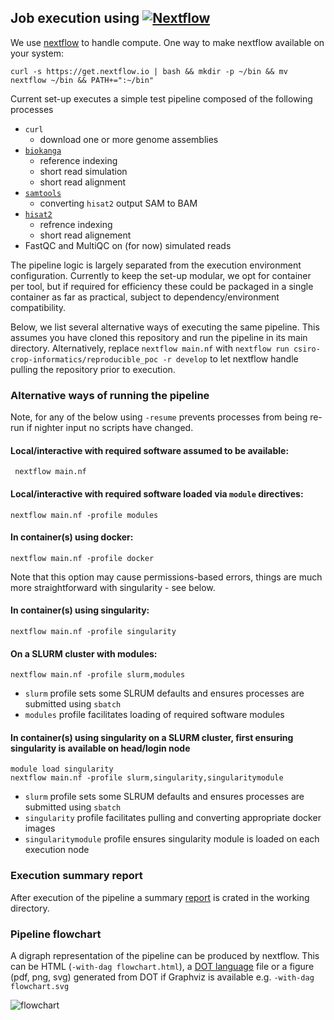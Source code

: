 Job execution using [![Nextflow](https://www.nextflow.io/img/nextflow2014_no-bg.png)](https://www.nextflow.io/)
--------------------------------------------------------

We use [nextflow](https://www.nextflow.io/) to handle compute. One way to make nextflow available on your system: 

`curl -s https://get.nextflow.io | bash && mkdir -p ~/bin && mv nextflow ~/bin && PATH+=":~/bin"`

Current set-up executes a simple test pipeline composed of the following processes

* `curl` 
  * download one or more genome assemblies
* [`biokanga`](https://github.com/csiro-crop-informatics/biokanga) 
  * reference indexing 
  * short read simulation
  * short read alignment 
* [`samtools`](http://www.htslib.org/) 
  * converting `hisat2` output SAM to BAM
* [`hisat2`](https://ccb.jhu.edu/software/hisat2/)
  * refrence indexing
  * short read alignement
* FastQC and MultiQC on (for now) simulated reads


The pipeline logic is largely separated from the execution environment configuration. 
Currently to keep the set-up modular, we opt for container per tool, but if required for efficiency these could be packaged in a single container as far as practical, subject to dependency/environment compatibility.

Below, we list several alternative ways of executing the same pipeline. This assumes you have cloned this repository and run the pipeline in its main directory. Alternatively, replace `nextflow main.nf` with `nextflow run csiro-crop-informatics/reproducible_poc -r develop` to let nextflow handle pulling the repository prior to execution. 

### Alternative ways of running the pipeline

Note, for any of the below using `-resume` prevents processes from being re-run if nighter input no scripts have changed.

#### Local/interactive with required software assumed to be available:

``` nextflow main.nf```

#### Local/interactive with required software loaded via `module` directives:

```nextflow main.nf -profile modules```

#### In container(s) using docker:

```nextflow main.nf -profile docker```

Note that this option may cause permissions-based errors, things are 
much more straightforward with singularity - see below.


#### In container(s) using singularity:

```nextflow main.nf -profile singularity```

#### On a SLURM cluster with modules:

```nextflow main.nf -profile slurm,modules```

* `slurm` profile sets some SLRUM defaults and ensures processes are submitted using `sbatch`
* `modules` profile facilitates loading of required software modules

#### In container(s) using singularity on a SLURM cluster, first ensuring singularity is available on head/login node

```
module load singularity
nextflow main.nf -profile slurm,singularity,singularitymodule
```

* `slurm` profile sets some SLRUM defaults and ensures processes are submitted using `sbatch`
* `singularity` profile facilitates pulling and converting appropriate docker images 
* `singularitymodule` profile ensures singularity module is loaded on each execution node

### Execution summary report

After execution of the pipeline a summary [report](report.html) is crated in the working directory.

### Pipeline flowchart

A digraph representation of the pipeline can be produced by nextflow. This can be HTML (`-with-dag flowchart.html`), a [DOT language](https://www.graphviz.org/doc/info/lang.html) file or a figure (pdf, png, svg) generated from DOT if Graphviz is available e.g. `-with-dag flowchart.svg` 

![flowchart](doc/flowchart.svg)


